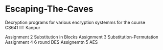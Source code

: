 # Escaping-The-Caves
Decryption programs for various encryption systemms for the course CS641 IIT Kanpur

Assignment 2 Substitution in Blocks
Assignment 3 Substitution-Permutation
Assignment 4 6 round DES
Assignemtn 5 AES
